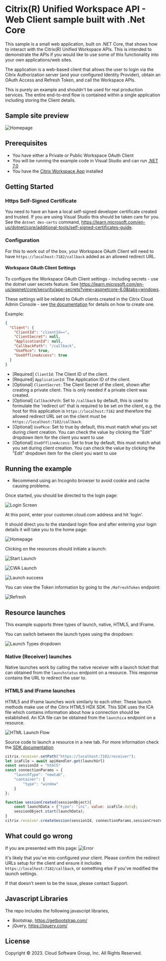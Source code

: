 # Citrix(R) Unified Workspace API - Web Client sample built with .Net Core

This sample is a small web application, built on .NET Core, that shows how to interact with the Citrix(R) Unified Workspace APIs. This is intended to demonstrate the APIs if you would like to use some of this functionality into your own applications/web sites.

The application is a web-based client that allows the user to login via the Citrix Authorization server (and your configured Identity Provider), obtain an OAuth Access and Refresh Token, and call the Workspace APIs.

This is purely an example and shouldn't be used for real production services. The entire end-to-end flow is contained within a single application including storing the Client details.

## Sample site preview

![Homepage](./screenshots/Resources.PNG)

## Prerequisites

- You have either a Private or Public Workspace OAuth Client
- You will be running the example code in Visual Studio and can run [.NET 7.0](https://dotnet.microsoft.com/en-us/download/dotnet/7.0)
- You have the [Citrix Workspace App](https://www.citrix.com/downloads/workspace-app/windows/workspace-app-for-windows-latest.html) installed

## Getting Started

### Https Self-Signed Certificate

You need to have an have a local self-signed developer certificate created and trusted. If you are using Visual Studio this should be taken care for you. See the `dotnet dev-certs` command, https://learn.microsoft.com/en-us/dotnet/core/additional-tools/self-signed-certificates-guide.

### Configuration

For this to work out of the box, your Workspace OAuth Client will need to have `https://localhost:7182/callback` added as an allowed redirect URL.

#### Workspace OAuth Client Settings

To configure the Workspace OAuth Client settings - including secrets - use the dotnet user secrets feature. See https://learn.microsoft.com/en-us/aspnet/core/security/app-secrets?view=aspnetcore-6.0&tabs=windows.

These settings will be related to OAuth clients created in the Citrix Cloud Admin Console - see [the documentation](https://developer-docs.citrix.com/en-us/workspace-platform/unified-workspace-api-preview/oauth-client-management) for details on how to create one.

Example:
```json
{
  "Client": {
    "ClientId": "clientId==",
    "ClientSecret": null,
    "ApplicationId": null,
    "CallbackPath": "/callback",
    "UsePkce": true,
    "UseOfflineAccess": true
  }
}
```

- [Required] `ClientId`: The Client ID of the client. 
- [Required] `ApplicationId`: The Application ID of the client.
- [Optional] `ClientSecret`: The Client Secret of the client, shown after creating a private client. This is only needed if a private client was created.
- [Optional] `CallbackPath`: Set to `/callback` by default, this is used to formulate the 'redirect url' that is required to be set on the client, e.g. the host for this application is `https://localhost:7182` and therefore the allowed redirect URL set on the client must be `https://localhost:7182/callback`.
- [Optional] `UsePkce`: Set to true by default, this must match what you set during client creation. You can check the value by clicking the "Edit" dropdown item for the client you want to use
- [Optional] `UseOfflineAccess`: Set to true by default, this must match what you set during client creation. You can check the value by clicking the "Edit" dropdown item for the client you want to use

## Running the example

- Recommend using an Incognito browser to avoid cookie and cache causing problems.

Once started, you should be directed to the login page:

![Login Screen](./screenshots/Login.PNG)

At this point, enter your customer.cloud.com address and hit 'login'.

It should direct you to the standard login flow and after entering your login details it will take you to the home page:

![Homepage](./screenshots/Resources.PNG)

Clicking on the resources should initiate a launch:

![Start Launch](./screenshots/Launch_Initial.PNG)

![CWA Launch](./screenshots/CWA_Opening_App.PNG)

![Launch success](./screenshots/Calculator_Launched.PNG)

You can view the Token information by going to the `/RefreshToken` endpoint:

![Refresh](./screenshots/RefreshToken.PNG)

## Resource launches

This example supports three types of launch, native, HTML5, and IFrame.

You can switch between the launch types using the dropdown:

![Launch Types dropdown](./screenshots/launch_types_dropdown.png)

### Native (Receiver) launches

Native launches work by calling the native receiver with a launch ticket that can obtained from the `launchstatus` endpoint on a resource. This response contains the URL to redirect the user to.

### HTML5 and IFrame launches

HTML5 and IFrame launches work similarly to each other. These launch methods make use of the Citrix HTML5 HDX SDK. This SDK uses the ICA file which contains information about how a connection should be established. An ICA file can be obtained from the `launchica` endpoint on a resource.

![HTML Launch Flow](./sequence/html5-launch-flow.png)

Source code to launch a resource in a new tab. For more information check the [SDK documentation](https://developer-docs.citrix.com/en-us/citrix-workspace-app-for-html5/workspace-app-html5-hdx-sdx/hdx-sdk-html5)

```js
citrix.receiver.setPath("https://localhost:7182/receiver"); 
let icaFile = await apiHandler.get(launchUrl)
const sessionId = "html5"
const connectionParams = {
    "launchType": "newtab",
    "container": {
        "type": "window"
    }
};

function sessionCreated(sessionObject){
    const launchData = {"type": "ini", value: icaFile.data};
    sessionObject.start(launchData);
}
citrix.receiver.createSession(sessionId, connectionParams,sessionCreated);
```

## What could go wrong

If you are presented with this page:
![Error](./screenshots/Error.PNG)

it's likely that you've mis-configured your client. Please confirm the redirect URLs setup for the client and ensure it includes `https://localhost:7182/callback`, or something else if you've modified the launch settings.

If that doesn't seem to be the issue, please contact Support.

## Javascript Libraries

The repo includes the following javascript libraries,

- Bootstrap, https://getbootstrap.com/
- jQuery,  https://jquery.com/

## License

Copyright © 2023. Cloud Software Group, Inc. All Rights Reserved.
